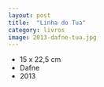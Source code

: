 ```yaml
---
layout: post
title:  "Linha do Tua"
category: livros
image: 2013-dafne-tua.jpg
---
```


- 15 x 22,5 cm
- Dafne
- 2013

